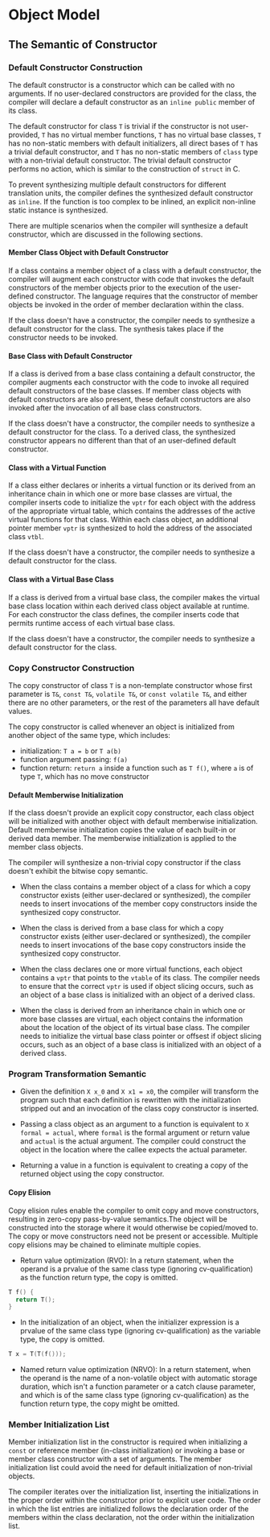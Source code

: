 # Object Model

## The Semantic of Constructor

### Default Constructor Construction

The default constructor is a constructor which can be called with no arguments. If no user-declared constructors are provided for the class, the compiler will declare a default constructor as an `inline public` member of its class.

The default constructor for class `T` is trivial if the constructor is not user-provided, `T` has no virtual member functions, `T` has no virtual base classes, `T` has no non-static members with default initializers, all direct bases of `T` has a trivial default constructor, and `T` has no non-static members of `class` type with a non-trivial default constructor. The trivial default constructor performs no action, which is similar to the construction of `struct` in C.

To prevent synthesizing multiple default constructors for different translation units, the compiler defines the synthesized default constructor as `inline`. If the function is too complex to be inlined, an explicit non-inline static instance is synthesized.

There are multiple scenarios when the compiler will synthesize a default constructor, which are discussed in the following sections.

#### Member Class Object with Default Constructor

If a class contains a member object of a class with a default constructor, the compiler will augment each constructor with code that invokes the default constructors of the member objects prior to the execution of the user-defined constructor. The language requires that the constructor of member objects be invoked in the order of member declaration within the class.

If the class doesn't have a constructor, the compiler needs to synthesize a default constructor for the class. The synthesis takes place if the constructor needs to be invoked.

#### Base Class with Default Constructor

If a class is derived from a base class containing a default constructor, the compiler augments each constructor with the code to invoke all required default constructors of the base classes. If member class objects with default constructors are also present, these default constructors are also invoked after the invocation of all base class constructors.

If the class doesn't have a constructor, the compiler needs to synthesize a default constructor for the class. To a derived class, the synthesized constructor appears no different than that of an user-defined default constructor.

#### Class with a Virtual Function

If a class either declares or inherits a virtual function or its derived from an inheritance chain in which one or more base classes are virtual, the compiler inserts code to initialize the `vptr` for each object with the address of the appropriate virtual table, which contains the addresses of the active virtual functions for that class. Within each class object, an additional pointer member `vptr` is synthesized to hold the address of the associated class `vtbl`.

If the class doesn't have a constructor, the compiler needs to synthesize a default constructor for the class.

#### Class with a Virtual Base Class

If a class is derived from a virtual base class, the compiler makes the virtual base class location within each derived class object available at runtime. For each constructor the class defines, the compiler inserts code that permits runtime access of each virtual base class.

If the class doesn't have a constructor, the compiler needs to synthesize a default constructor for the class.

### Copy Constructor Construction

The copy constructor of class `T` is a non-template constructor whose first parameter is `T&‍`, `const T&‍`, `volatile T&‍`, or `const volatile T&‍`, and either there are no other parameters, or the rest of the parameters all have default values.

The copy constructor is called whenever an object is initialized from another object of the same type, which includes:

- initialization: `T a = b` or `T a(b)`
- function argument passing: `f(a)`
- function return: `return a` inside a function such as `T f()`, where `a` is of type `T`, which has no move constructor

#### Default Memberwise Initialization

If the class doesn't provide an explicit copy constructor, each class object will be initialized with another object with default memberwise initialization. Default memberwise initialization copies the value of each built-in or derived data member. The memberwise initialization is applied to the member class objects.

The compiler will synthesize a non-trivial copy constructor if the class doesn't exhibit the bitwise copy semantic.

- When the class contains a member object of a class for which a copy constructor exists (either user-declared or synthesized), the compiler needs to insert invocations of the member copy constructors inside the synthesized copy constructor.

- When the class is derived from a base class for which a copy constructor exists (either user-declared or synthesized), the compiler needs to insert invocations of the base copy constructors inside the synthesized copy constructor.

- When the class declares one or more virtual functions, each object contains a `vptr` that points to the `vtable` of its class. The compiler needs to ensure that the correct `vptr` is used if object slicing occurs, such as an object of a base class is initialized with an object of a derived class.

- When the class is derived from an inheritance chain in which one or more base classes are virtual, each object contains the information about the location of the object of its virtual base class. The compiler needs to initialize the virtual base class pointer or offsest if object slicing occurs, such as an object of a base class is initialized with an object of a derived class.

### Program Transformation Semantic

- Given the definition `X x_0` and `X x1 = x0`, the compiler will transform the program such that each definition is rewritten with the initialization stripped out and an invocation of the class copy constructor is inserted.

- Passing a class object as an argument to a function is equivalent to `X formal = actual`, where `formal` is the formal argument or return value and `actual` is the actual argument. The compiler could construct the object in the location where the callee expects the actual parameter.

- Returning a value in a function is equivalent to creating a copy of the returned object using the copy constructor.

#### Copy Elision

Copy elision rules enable the compiler to omit copy and move constructors, resulting in zero-copy pass-by-value semantics.The object will be constructed into the storage where it would otherwise be copied/moved to. The copy or move constructors need not be present or accessible. Multiple copy elisions may be chained to eliminate multiple copies.

- Return value optimization (RVO): In a return statement, when the operand is a prvalue of the same class type (ignoring cv-qualification) as the function return type, the copy is omitted.

```cpp
T f() {
  return T();
}
```

- In the initialization of an object, when the initializer expression is a prvalue of the same class type (ignoring cv-qualification) as the variable type, the copy is omitted.

```cpp
T x = T(T(f()));
```

- Named return value optimization (NRVO): In a return statement, when the operand is the name of a non-volatile object with automatic storage duration, which isn't a function parameter or a catch clause parameter, and which is of the same class type (ignoring cv-qualification) as the function return type, the copy might be omitted.

### Member Initialization List

Member initialization list in the constructor is required when initializing a `const` or reference member (in-class initialization) or invoking a base or member class constructor with a set of arguments. The member initialization list could avoid the need for default initialization of non-trivial objects.

The compiler iterates over the initialization list, inserting the initializations in the proper order within the constructor prior to explicit user code. The order in which the list entries are initialized follows the declaration order of the members within the class declaration, not the order within the initialization list.
